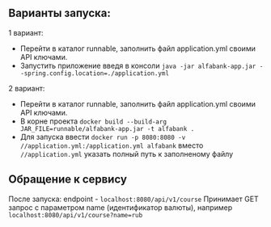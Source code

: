 ## Варианты запуска:

1 вариант:
- Перейти в каталог runnable, заполнить файл application.yml своими API ключами.
- Запустить приложение введя в консоли `java -jar alfabank-app.jar --spring.config.location=./application.yml` 

2 вариант:
- Перейти в каталог runnable, заполнить файл application.yml своими API ключами.
- В корне проекта `docker build --build-arg JAR_FILE=runnable/alfabank-app.jar -t alfabank .`
- Для запуска ввести `docker run -p 8080:8080 -v //application.yml:/application.yml alfabank` вместо `//application.yml` указать полный путь к заполненому файлу

## Обращение к сервису
После запуска:
endpoint - `localhost:8080/api/v1/course`
Принимает GET запрос с параметром name (идентификатор валюты), например `localhost:8080/api/v1/course?name=rub`
